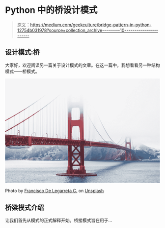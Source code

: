 # Python 中的桥设计模式

> 原文：<https://medium.com/geekculture/bridge-pattern-in-python-12754b031978?source=collection_archive---------10----------------------->

## 设计模式:桥

大家好，欢迎阅读另一篇关于设计模式的文章。在这一篇中，我想看看另一种结构模式——桥模式。

![](img/a0c5ca76f738624d843b297498bbd9cd.png)

Photo by [Francisco De Legarreta C.](https://unsplash.com/@francisco_legarreta?utm_source=medium&utm_medium=referral) on [Unsplash](https://unsplash.com?utm_source=medium&utm_medium=referral)

## 桥梁模式介绍

让我们首先从模式的正式解释开始。桥接模式旨在用于…